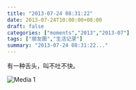 ```yaml
---
title: "2013-07-24 08:31:22"
date: 2013-07-24T10:00:00+08:00
draft: false
categories: ["moments","2013","2013-07"]
tags: ["朋友圈","生活记录"]
summary: "2013-07-24 08:31:22..."
---
```


有一种舌头，叫不吐不快。

![Media 1](/Moments/photos/2013-07-24/201307240831220.jpg)
